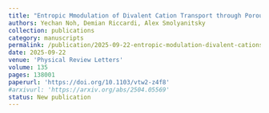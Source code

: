 ```yaml
---
title: "Entropic Mmodulation of Divalent Cation Transport through Porous Two-dimensional Materials"
authors: Yechan Noh, Demian Riccardi, Alex Smolyanitsky
collection: publications
category: manuscripts
permalink: /publication/2025-09-22-entropic-modulation-divalent-cations
date: 2025-09-22
venue: 'Physical Review Letters'
volume: 135
pages: 138001
paperurl: 'https://doi.org/10.1103/vtw2-z4f8'
#arxivurl: 'https://arxiv.org/abs/2504.05569'
status: New publication
---
```

